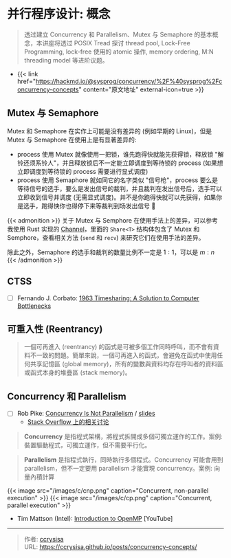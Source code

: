 # 并行程序设计: 概念


> 透过建立 Concurrency 和 Parallelism、Mutex 与 Semaphore 的基本概念，本讲座将透过 POSIX Tread 探讨 thread pool, Lock-Free Programming, lock-free 使用的 atomic 操作, memory ordering, M:N threading model 等进阶议题。

<!--more-->

- {{< link href="https://hackmd.io/@sysprog/concurrency/%2F%40sysprog%2Fconcurrency-concepts" content="原文地址" external-icon=true >}}

## Mutex 与 Semaphore

Mutex 和 Semaphore 在实作上可能是没有差异的 (例如早期的 Linux)，但是 Mutex 与 Semaphore 在使用上是有显著差异的:

- process 使用 Mutex 就像使用一把锁，谁先跑得快就能先获得锁，释放锁 "解铃还须系铃人"，并且释放锁后不一定能立即调度到等待锁的 process (如果想立即调度到等待锁的 process 需要进行显式调度)
- process 使用 Semaphore 就如同它的名字类似 "信号枪"，process 要么是等待信号的选手，要么是发出信号的裁判，并且裁判在发出信号后，选手可以立即收到信号并调度 (无需显式调度)。并不是你跑得快就可以先获得，如果你是选手，跑得快你也得停下来等裁判到场发出信号 :rofl:

{{< admonition >}}
关于 Mutex 与 Semphore 在使用手法上的差异，可以参考我使用 Rust 实现的 [Channel](https://github.com/ccrysisa/rusty/tree/main/mpsc)，里面的 `Share<T>` 结构体包含了 Mutex 和 Semphore，查看相关方法 (`send` 和 `recv`) 来研究它们在使用手法的差异。

除此之外，Semaphore 的选手和裁判的数量比例不一定是 $1:1$，可以是 $m:n$
{{< /admonition >}}

## CTSS

- [ ] Fernando J. Corbato: [1963 Timesharing: A Solution to Computer Bottlenecks](https://www.youtube.com/watch?v=Q07PhW5sCEk)

## 可重入性 (Reentrancy)

> 一個可再進入 (reentrancy) 的函式是可被多個工作同時呼叫，而不會有資料不一致的問題。簡單來說，一個可再進入的函式，會避免在函式中使用任何共享記憶區 (global memory)，所有的變數與資料均存在呼叫者的資料區或函式本身的堆疊區 (stack memory)。

## Concurrency 和 Parallelism

- [ ] Rob Pike: [Concurrency Is Not Parallelism](https://www.youtube.com/watch?v=qmg1CF3gZQ0) / [slides](https://go.dev/talks/2012/waza.slide#1)
  - [Stack Overflow 上的相关讨论](https://stackoverflow.com/questions/11700953/concurrency-is-not-parallelism)

> **Concurrency** 是指程式架構，將程式拆開成多個可獨立運作的工作。案例: 裝置驅動程式，可獨立運作，但不需要平行化。

> **Parallelism** 是指程式執行，同時執行多個程式。Concurrency 可能會用到 parallelism，但不一定要用 parallelism 才能實現 concurrency。案例: 向量內積計算

{{< image src="/images/c/cnp.png" caption="Concurrent, non-parallel execution" >}}
{{< image src="/images/c/cp.png" caption="Concurrent, parallel execution" >}}

- Tim Mattson (Intel): [Introduction to OpenMP](https://www.youtube.com/playlist?list=PLLX-Q6B8xqZ8n8bwjGdzBJ25X2utwnoEG) [YouTube]

---

> 作者: [ccrysisa](https://github.com/ccrysisa)  
> URL: https://ccrysisa.github.io/posts/concurrency-concepts/  

